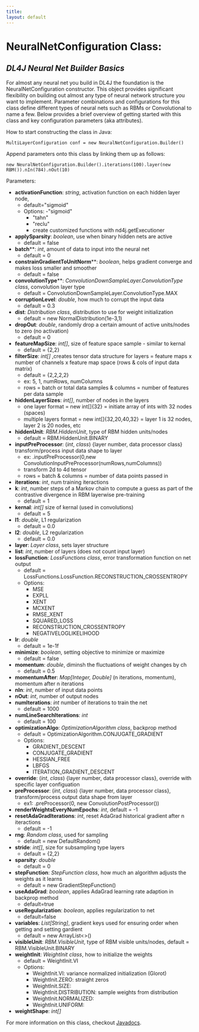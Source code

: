 ```yaml
---
title: 
layout: default
---
```


# NeuralNetConfiguration Class:
## *DL4J Neural Net Builder Basics*

For almost any neural net you build in DL4J the foundation is the NeuralNetConfiguration constructor. This object provides significant flexibility on building out almost any type of neural network structure you want to implement. Parameter combinations and configurations for this class define different types of neural nets such as RBMs or Convolutional to name a few. Below provides a brief overview of getting started with this class and key configuration parameters (aka attributes). 

How to start constructing the class in Java:

	MultiLayerConfiguration conf = new NeuralNetConfiguration.Builder()

Append parameters onto this class by linking them up as follows:

	new NeuralNetConfiguration.Builder().iterations(100).layer(new RBM()).nIn(784).nOut(10)

Parameters:
- **activationFunction**: *string*, activation function on each hidden layer node,
	- default="sigmoid"
	- Options:
		-"sigmoid"
		- "tahn"
		- "reclu"
		- create customized functions with nd4j.getExecutioner
- **applySparsity**: *boolean*, use when binary hidden nets are active
	- default = false
- **batch****: *int*, amount of data to input into the neural net
	- default = 0
- **constrainGradientToUnitNorm****: *boolean*, helps gradient converge and makes loss smaller and smoother
	- default = false
- **convolutionType****: *ConvolutionDownSampleLayer.ConvolutionType class*, convolution layer type
	- default = ConvolutionDownSampleLayer.ConvolutionType.MAX
- **corruptionLevel**: *double*, how much to corrupt the input data
	- default = 0.3
- **dist**: *Distribution class*, distribution to use for weight initialization
	- default = new NormalDistribution(1e-3,1)
- **dropOut**: *double*, randomly drop a certain amount of active units/nodes to zero (no activation)
	- default = 0
- **featureMapSize**: *int[]*, size of feature space sample - similar to kernal
	- default = {2,2}
- **filterSize**: *int[]* ,creates tensor data structure for layers = feature maps x number of channels x  feature map space (rows & cols of input data matrix)
	- default = {2,2,2,2}
	- ex: 5, 1, numRows, numColumns
	- rows = batch or total data samples & columns = number of features per data sample
- **hiddenLayerSizes**: *int[]*, number of nodes in the layers
	- one layer format = new int[]{32} = initiate array of ints with 32 nodes (spaces)
	- multiple layers format = new int[]{32,20,40,32} = layer 1 is 32 nodes, layer 2 is 20 nodes, etc
- **hiddenUnit**: *RBM.HiddenUnit*, type of RBM hidden units/nodes
	- default = RBM.HiddenUnit.BINARY
- **inputPreProcessor**: (*int*, *class*) {layer number, data processor class} transform/process input data shape to layer
	- ex: .inputPreProcessor(0,new ConvolutionInputPreProcessor(numRows,numColumns))
	- transform 2d to 4d tensor
	- rows = batch & columns = number of data points passed in
- **iterations**: *int*, num training iteractions
- **k**: *int*, number steps of a Markov chain to compute a guess as part of the contrastive divergence in RBM layerwise pre-training
	- default = 1
- **kernal**: *int[]* size of kernal (used in convolutions)
	- default = 5
- **l1**: *double*, L1 regularization
	- default = 0.0
- **l2**: *double*, L2 regularization
	- default = 0.0
- **layer**: *Layer class*, sets layer structure
- **list**: *int*, number of layers (does not count input layer)
- **lossFunction**: *LossFunctions class*, error transformation function on net output
	- default = LossFunctions.LossFunction.RECONSTRUCTION_CROSSENTROPY
	- Options:
		- MSE
		- EXPLL
		- XENT
		- MCXENT
		- RMSE_XENT
		- SQUARED_LOSS
		- RECONSTRUCTION_CROSSENTROPY
		- NEGATIVELOGLIKELIHOOD
- **lr**: *double*
	- default = 1e-1f
- **minimize**: *boolean*, setting objective to minimize or maximize
	- default = false
- **momentum**: *double*, diminsh the fluctuations of weight changes by ch
	- default = 0.5
- **momentumAfter**: *Map[Integer, Double]* (n iterations, momentum), momentum after n iterations
- **nIn**: *int*, number of input data points
- **nOut**: *int*, number of output nodes
- **numIterations**: *int* number of iterations to train the net
	- default = 1000
- **numLineSearchIterations**: *int*
	- default = 100
- **optimizationAlgo**: *OptimizationAlgorithm class*, backprop method
	- default = OptimizationAlgorithm.CONJUGATE_GRADIENT
	- Options:
		- GRADIENT_DESCENT
		- CONJUGATE_GRADIENT
		- HESSIAN_FREE
		- LBFGS
		- ITERATION_GRADIENT_DESCENT
- **override**: (*int*, *class*) {layer number, data processor class}, override with specific layer configuation
- **preProcessor**: (*int*, *class*) {layer number, data processor class}, transform/process output data shape from layer
	- ex1: .preProcessor(0, new ConvolutionPostProcessor())
- **renderWeightsEveryNumEpochs**: *int*, default = -1
- **resetAdaGradIterations**: *int*, reset AdaGrad historical gradient after n iteractions
	- default = -1
- **rng**: *Random class*, used for sampling
	- default = new DefaultRandom()
- **stride**: *int[]*, size for subsampling type layers
	- default = {2,2}
- **sparsity**: *double*
	- default = 0
- **stepFunction**: *StepFunction class*, how much an algorithm adjusts the weights as it learns
	- default = new GradientStepFunction()
- **useAdaGrad**: *boolean*, applies AdaGrad learning rate adaption in backprop method
	- default=true
- **useRegularization**: *boolean*, applies regularization to net
	- default=false
- **variables**: *List[String]*, gradient keys used for ensuring order when getting and setting gardient
	 - default = new ArrayList<>()
- **visibleUnit**: *RBM.VisibleUnit*, type of RBM visible units/nodes, default = RBM.VisibleUnit.BINARY
- **weightInit**: *WeightInit class*, how to initialize the weights
	- default = WeightInit.VI
	- Options:
		- WeightInit.VI: variance normalized initialization (Glorot)
		- WeightInit.ZERO: straight zeros
		- WeightInit.SIZE:
		- WeightInit.DISTRIBUTION: sample weights from distribution
		- WeightInit.NORMALIZED:
		- WeightInit.UNIFORM:
- **weightShape**: *int[]*

For more information on this class, checkout [Javadocs](http://deeplearning4j.org/doc/).
